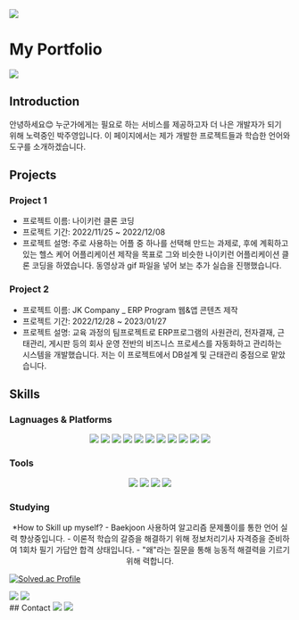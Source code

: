 <img src="https://capsule-render.vercel.app/api?type=waving&color=auto&height=200&section=header&text=Hello_Luna_World&fontSize=50" />

# My Portfolio
<a href="https://www.notion.so/Jooyoung-s-portfolio-af3fa18b4b4f47128c657f54de139862?pvs=4 ">
	<img src="https://img.shields.io/badge/Notion-000000?style=flat&logo=Notion&logoColor=white" /></a>


## Introduction

안녕하세요😊 누군가에게는 필요로 하는 서비스를 제공하고자 더 나은 개발자가 되기 위해 노력중인  박주영입니다.
이 페이지에서는 제가 개발한 프로젝트들과 학습한 언어와 도구를 소개하겠습니다. 

## Projects

### Project 1

- 프로젝트 이름: 나이키런 클론 코딩
- 프로젝트 기간: 2022/11/25 ~ 2022/12/08
- 프로젝트 설명: 주로 사용하는 어플 중 하나를 선택해 만드는 과제로, 후에 계획하고 있는 헬스 케어 어플리케이션 제작을 목표로 그와 비슷한 나이키런 어플리케이션 클론 코딩을 하였습니다. 동영상과 gif 파일을 넣어 보는 추가 실습을 진행했습니다. 

### Project 2

- 프로젝트 이름: JK Company _ ERP Program 웹&앱 콘텐츠 제작
- 프로젝트 기간: 2022/12/28 ~ 2023/01/27
- 프로젝트 설명: 교육 과정의 팀프로젝트로 ERP프로그램의 사원관리, 전자결재, 근태관리, 게시판 등의 회사 운영 전반의 비즈니스 프로세스를 자동화하고 관리하는 시스템을 개발했습니다. 저는 이 프로젝트에서 DB설계 및 근태관리 중점으로 맡았습니다. 

## Skills

### Lagnuages & Platforms
<div align="center">
	<img src="https://img.shields.io/badge/Java-007396?style=flat&logo=Java&logoColor=white" />
	<img src="https://img.shields.io/badge/HTML5-E34F26?style=flat&logo=HTML5&logoColor=white" />
	<img src="https://img.shields.io/badge/CSS3-1572B6?style=flat&logo=CSS3&logoColor=white" />
	<img src="https://img.shields.io/badge/JavaScript-F7DF1E?style=flat&logo=JavaScript&logoColor=white" />
	<img src="https://img.shields.io/badge/TypeScript-3178C6?style=flat&logo=TypeScript&logoColor=white" />
	<img src="https://img.shields.io/badge/jQuery-0769AD?style=flat&logo=jQuery&logoColor=white" />
	<img src="https://img.shields.io/badge/Node.js-339933?style=flat&logo=Node.js&logoColor=white" />	
	<img src="https://img.shields.io/badge/Android Studio-3DDC84?style=flat&logo=Android Studio&logoColor=white" />
	<img src="https://img.shields.io/badge/Oracle-F80000?style=flat&logo=Oracle&logoColor=white" />
	<img src="https://img.shields.io/badge/Spring-6DB33F?style=flat&logo=Spring&logoColor=white" />
	<img src="https://img.shields.io/badge/Bootstrap-7952B3?style=flat&logo=Bootstrap&logoColor=white" />
	
</div>

### Tools

<div align="center">	
	<img src="https://img.shields.io/badge/Eclipse IDE-2C2255?style=flat&logo=Eclipse IDE&logoColor=white" />
	<img src="https://img.shields.io/badge/Visual Studio Code-007ACC?style=flat&logo=Visual Studio Code&logoColor=white" />
	<img src="https://img.shields.io/badge/Apache Tomcat-F8DC75?style=flat&logo=Apache Tomcat&logoColor=white" />
	<img src="https://img.shields.io/badge/GitHub-181717?style=flat&logo=GitHub&logoColor=white" />
</div>

### Studying
<div align="center">
*How to Skill up myself?
 - Baekjoon 사용하여 알고리즘 문제풀이를 통한 언어 실력 향상중입니다. 
 - 이론적 학습의 갈증을 해결하기 위해 정보처리기사 자격증을 준비하여 1회차 필기 가답안 합격 상태입니다. 
 - "왜"라는 질문을 통해 능동적 해결력을 기르기 위해 력합니다. 
</div>
<div>

[![Solved.ac Profile](http://mazassumnida.wtf/api/v2/generate_badge?boj=jyjy404)](https://solved.ac/jyjy404/)

<img src="https://github-readme-stats.vercel.app/api/top-langs/?username=luna-jy&layout=compact">
<img src="https://github-readme-stats.vercel.app/api?username=luna-jy&show_icons=true">

</div>
## Contact
<a href="mailto:jooyoung.cairo@gmail.com">
	<img src="https://img.shields.io/badge/Gmail-EA4335?style=flat-square&logo=Gmail&logoColor=white&link=mailto:jooyoung.cairo@gmail.com"/></a>
<a href="https://blog.naver.com/dolce7y"><img src="https://img.shields.io/badge/Naver-03C75A?style=flate&logo=Naver&logoColor=white"/></a>

